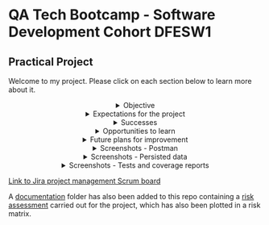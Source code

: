 # QA Tech Bootcamp - Software Development Cohort DFESW1  
## Practical Project

Welcome to my project. Please click on each section below to learn more about it.

<details>
 
---

<summary align="center">Objective</summary>

The purpose of this project is to show understanding and implementation of software development concepts learnt during this course. These concepts include:

* Agile & Project Management (Git, Jira)
* Source Code Management (GitHub)
* Databases & Cloud Fundamentals (H2, MySQL)
* Programming Fundamentals (Java)
* API Development (Spring Boot)
* Automated Testing (JUnit, Mockito)

This also included the additional use of Eclipse, Postman, MySQL Workbench and Maven.
 
To accomplish this objective, the "QAProject" Spring Boot API was created which serves to allow CRUD (Create, Read, Update and Delete) functionality through HTTP requests from a tool like Postman. The application allows data to be tested with speed in an H2 console or persisted within a MySQL database in a live environment. Either a MySQL command line client or MySQL Workbench can be used to access the persisted database.

The intended use of the application is to create and use records of dogs entering a kennel, shelter or rescue centre - to enable the staff to keep track of their canine occupant best friends.

The Dog class becomes an entity in the database with the following basic self-explanitory variables becoming attributes of each dog in the database:

* id - a Long datatype automatically assigned in the database to ensure each record is unique and help identify them quickly
* name - a String
* breed - a String
* age - an integer
* weight - a double datatype due to the need to use decimal places

---

</details>

<details>

---

<summary align="center">Expectations for the project</summary>
  
Going into the project I felt that I had a fairly good - if basic - grasp of the general concepts that needed to be used but I wasn't as confident about being able to recall syntax for everything right away.

I knew that I'd need to refer to work where I had practiced the concepts before to get syntax right and would likely need to research help online when facing new bugs - particularly in the testing part of the project which I had the least experience in. But I also knew I could rely on Eclipse as a great IDE to prompt me about syntax and also help with debugging.

I prepared my previous work and already knew some resources to use online - such as Stack Overflow - so I was still fairly confident I could complete the task.

My original goal for the project had been to keep the general idea of the application very simple so that I could focus on getting the functionality right - considering this was the first time I was creating my own application like this - and also have time to move onto stretch goals where I could then add some complexity to the application.

---

</details>

<details>

---

<summary align="center">Successes</summary>
The main application seemed to come together quite well and implementing the CRUD functionality went smoothly. It was a great feeling to create my first fully functional application tied to a database. I also enjoyed the feeling of accomplishment overcoming challenges during development and learning new things along the way - such as what a .md file is and how to edit them in fun ways, similar to HTML files!

---

</details>

<details>

---

<summary align="center">Opportunities to learn</summary>

Time management was the single biggest challenge during this project, particularly because I had some external distractions due to illness. A significant amount of time was also spent trying to get the Github network graph to look like a "textbook" example should. This is evidenced in some of my earlier commits in this Github repository where the work done was either insignificant or manufactured to be able to add a commit on purpose and try to force Github to diversify the branches I was using (main/dev/feature). Further research revealed that Github is not always 100% accurate when creating network graphs and with this being a small project it wasn't an ideal scenario to worry about details like that. So there was a learning opportunity to remain focused on more important tasks rather than getting caught up in particular details. Although, this didn't have a negative impact on delivering the project on time as I continually re-evaluated my plan and remaining schedule each day to ensure I would reach my goals.

I came to realise the importance of clarifying any ambiguous details in the original brief early on. For example, quantifying subjective terminology to help with the project aims and planning. Or also clarifying that despite the project listing some possible stretch goals there was no grading incentive to complete them - whereas there was the possibility of _losing_ points by underachieving in delivering the Minimum Viable Product ("MVP"). This shifted my focus from attempting to achieve stretch goals to instead ensuring that every aspect of the MVP was as good as I could possibly make it in the time given. I've learnt to clarify details such as these right away in future.

I also learnt some niché technical details through trial and error or finding appropriate help to fix problems such as needing to set _Coverage Configurations_ appropriately when running JUnit tests, or how using H2 rather than MySQL for database implementation means that the double datatype needs to be declared slightly differently in a schema.

---

</details>

<details>

---

<summary align="center">Future plans for improvement</summary>

Stretch goals could improve the functionality or confidence in the application by adding more advanced development features such as DTOs, custom database queries and custom exceptions, or improving the test coverage and including an Entity Relationship Diagram. In addition, the original scope envisioned for this application could include the following improvements or additions:

* further revision and refactoring of existing code for best practice standards such as SOLID Principles
* adding more variables/attributes to the Dog entity which might be useful for the staff users, such as dateEnteredShelter
* adding a new entity to the database to record details of any individuals who adopt dogs from the shelter, recording details such as their name, address, phone number, email address, date first contacted, date adopted
 * adding interaction between the Dog and Adopter entities such as using foreign keys and a new Adoption entity to store details for each adoption event, holding details which would be related to both the Dog and Adopter
  * the above would require adapting the current application to be able to carry out CRUD functionality on different classes/entities with ease
* adding a frontend to the application to make using it even easier
 * after adding a frontend, or even beforehand, User Experience research could be carried out to optimise the app for its intended users and improve usability

---

</details>

<details>

---
 
<summary align="center">Screenshots - Postman</summary>

---

</details>

<details>

---
 
<summary align="center">Screenshots - Persisted data</summary>

---

</details>

<details>

---

<summary align="center">Screenshots - Tests and coverage reports</summary>

---

</details>

[Link to Jira project management Scrum board](https://kalford.atlassian.net/jira/software/projects/QP/boards/2/roadmap?shared=&atlOrigin=eyJpIjoiZTk4MDhlMmI1ZGYyNDM1YjhkZDNkOTUxNTUyZTg4NGMiLCJwIjoiaiJ9)

A [documentation](https://github.com/dummy4program/QAProject/tree/dev/documentation) folder has also been added to this repo containing a [risk assessment](https://github.com/dummy4program/QAProject/blob/dev/documentation/RiskAssessment.pdf) carried out for the project, which has also been plotted in a risk matrix.
